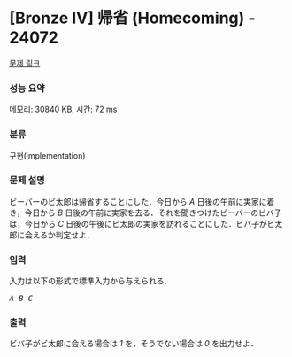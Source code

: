 # [Bronze IV] 帰省 (Homecoming) - 24072 

[문제 링크](https://www.acmicpc.net/problem/24072) 

### 성능 요약

메모리: 30840 KB, 시간: 72 ms

### 분류

구현(implementation)

### 문제 설명

<p>ビーバーのビ太郎は帰省することにした．今日から <var>A</var> 日後の午前に実家に着き，今日から <var>B</var> 日後の午前に実家を去る．それを聞きつけたビーバーのビバ子は，今日から <var>C</var> 日後の午後にビ太郎の実家を訪れることにした．ビバ子がビ太郎に会えるか判定せよ．</p>

### 입력 

 <p>入力は以下の形式で標準入力から与えられる．</p>

<pre><var>A</var> <var>B</var> <var>C</var></pre>

### 출력 

 <p>ビバ子がビ太郎に会える場合は <var>1</var> を，そうでない場合は <var>0</var> を出力せよ．</p>

